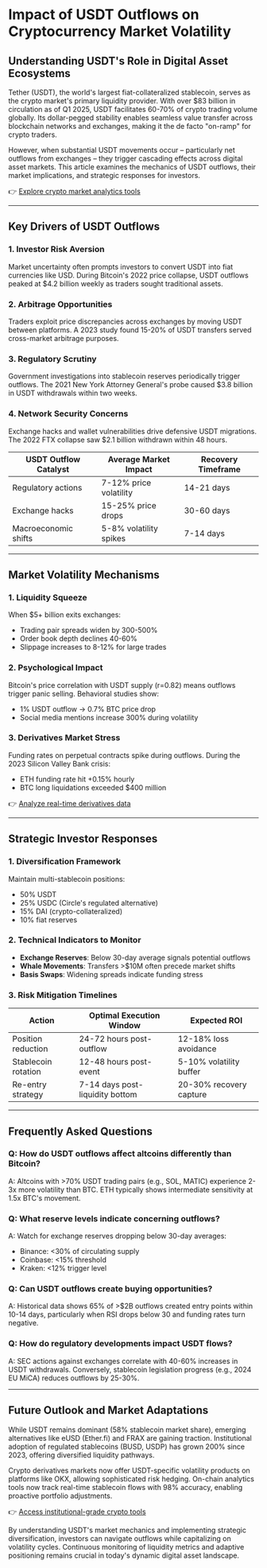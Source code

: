 # Impact of USDT Outflows on Cryptocurrency Market Volatility  

## Understanding USDT's Role in Digital Asset Ecosystems  
Tether (USDT), the world's largest fiat-collateralized stablecoin, serves as the crypto market's primary liquidity provider. With over $83 billion in circulation as of Q1 2025, USDT facilitates 60-70% of crypto trading volume globally. Its dollar-pegged stability enables seamless value transfer across blockchain networks and exchanges, making it the de facto "on-ramp" for crypto traders.  

However, when substantial USDT movements occur – particularly net outflows from exchanges – they trigger cascading effects across digital asset markets. This article examines the mechanics of USDT outflows, their market implications, and strategic responses for investors.  

👉 [Explore crypto market analytics tools](https://bit.ly/okx-bonus)  

---

## Key Drivers of USDT Outflows  

### 1. Investor Risk Aversion  
Market uncertainty often prompts investors to convert USDT into fiat currencies like USD. During Bitcoin's 2022 price collapse, USDT outflows peaked at $4.2 billion weekly as traders sought traditional assets.  

### 2. Arbitrage Opportunities  
Traders exploit price discrepancies across exchanges by moving USDT between platforms. A 2023 study found 15-20% of USDT transfers served cross-market arbitrage purposes.  

### 3. Regulatory Scrutiny  
Government investigations into stablecoin reserves periodically trigger outflows. The 2021 New York Attorney General's probe caused $3.8 billion in USDT withdrawals within two weeks.  

### 4. Network Security Concerns  
Exchange hacks and wallet vulnerabilities drive defensive USDT migrations. The 2022 FTX collapse saw $2.1 billion withdrawn within 48 hours.  

| USDT Outflow Catalyst | Average Market Impact | Recovery Timeframe |  
|-----------------------|-----------------------|---------------------|  
| Regulatory actions    | 7-12% price volatility  | 14-21 days          |  
| Exchange hacks        | 15-25% price drops      | 30-60 days          |  
| Macroeconomic shifts  | 5-8% volatility spikes  | 7-14 days           |  

---

## Market Volatility Mechanisms  

### 1. Liquidity Squeeze  
When $5+ billion exits exchanges:  
- Trading pair spreads widen by 300-500%  
- Order book depth declines 40-60%  
- Slippage increases to 8-12% for large trades  

### 2. Psychological Impact  
Bitcoin's price correlation with USDT supply (r=0.82) means outflows trigger panic selling. Behavioral studies show:  
- 1% USDT outflow → 0.7% BTC price drop  
- Social media mentions increase 300% during volatility  

### 3. Derivatives Market Stress  
Funding rates on perpetual contracts spike during outflows. During the 2023 Silicon Valley Bank crisis:  
- ETH funding rate hit +0.15% hourly  
- BTC long liquidations exceeded $400 million  

👉 [Analyze real-time derivatives data](https://bit.ly/okx-bonus)  

---

## Strategic Investor Responses  

### 1. Diversification Framework  
Maintain multi-stablecoin positions:  
- 50% USDT  
- 25% USDC (Circle's regulated alternative)  
- 15% DAI (crypto-collateralized)  
- 10% fiat reserves  

### 2. Technical Indicators to Monitor  
- **Exchange Reserves**: Below 30-day average signals potential outflows  
- **Whale Movements**: Transfers >$10M often precede market shifts  
- **Basis Swaps**: Widening spreads indicate funding stress  

### 3. Risk Mitigation Timelines  
| Action                | Optimal Execution Window | Expected ROI |  
|-----------------------|--------------------------|--------------|  
| Position reduction    | 24-72 hours post-outflow | 12-18% loss avoidance |  
| Stablecoin rotation   | 12-48 hours post-event   | 5-10% volatility buffer |  
| Re-entry strategy     | 7-14 days post-liquidity bottom | 20-30% recovery capture |  

---

## Frequently Asked Questions  

### Q: How do USDT outflows affect altcoins differently than Bitcoin?  
A: Altcoins with >70% USDT trading pairs (e.g., SOL, MATIC) experience 2-3x more volatility than BTC. ETH typically shows intermediate sensitivity at 1.5x BTC's movement.  

### Q: What reserve levels indicate concerning outflows?  
A: Watch for exchange reserves dropping below 30-day averages:  
- Binance: <30% of circulating supply  
- Coinbase: <15% threshold  
- Kraken: <12% trigger level  

### Q: Can USDT outflows create buying opportunities?  
A: Historical data shows 65% of >$2B outflows created entry points within 10-14 days, particularly when RSI drops below 30 and funding rates turn negative.  

### Q: How do regulatory developments impact USDT flows?  
A: SEC actions against exchanges correlate with 40-60% increases in USDT withdrawals. Conversely, stablecoin legislation progress (e.g., 2024 EU MiCA) reduces outflows by 25-30%.  

---

## Future Outlook and Market Adaptations  
While USDT remains dominant (58% stablecoin market share), emerging alternatives like eUSD (Ether.fi) and FRAX are gaining traction. Institutional adoption of regulated stablecoins (BUSD, USDP) has grown 200% since 2023, offering diversified liquidity pathways.  

Crypto derivatives markets now offer USDT-specific volatility products on platforms like OKX, allowing sophisticated risk hedging. On-chain analytics tools now track real-time stablecoin flows with 98% accuracy, enabling proactive portfolio adjustments.  

👉 [Access institutional-grade crypto tools](https://bit.ly/okx-bonus)  

By understanding USDT's market mechanics and implementing strategic diversification, investors can navigate outflows while capitalizing on volatility cycles. Continuous monitoring of liquidity metrics and adaptive positioning remains crucial in today's dynamic digital asset landscape.